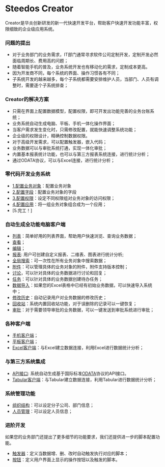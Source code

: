# Steedos Creator
Creator是华炎创新研发的新一代快速开发平台，帮助客户快速开发功能丰富，权限细致的企业级应用系统。

### 问题的提出
- 对于业务部门的业务需求，IT部门通常寻求软件公司定制开发，定制开发必然面临周期长、费用高的问题；
- 随着智能手机的普及，业务系统开发也有移动化的需求，定制成本更高。
- 因为开发商不同，每个系统的界面、操作习惯各有不同；
- 子系统开发的越来越多，每个子系统都需要安排维护人员，当部门、人员有调整时，需要逐个子系统排查；

### Creator的解决方案
- 只需在界面上配置数据模型，配置权限，即可开发出功能完善的业务台账系统；
- 业务系统自动生成电脑、平板、手机一体化操作界面；
- 当客户需求发生变化时，只需修改配置，就能快速调整系统功能；
- 企业级的权限设计，精确控制数据权限。
- 对于高级开发需求，可以配置触发器，嵌入代码；
- 业务数据可以与审批系统打通，实现一体化审批；
- 内置基本报表统计功能，也可以与第三方报表系统连接，进行统计分析；
- 通过ODATA协议，可以与Excel连接，进行统计分析；

### 零代码开发业务系统
- [1.配置业务对象](object.md)：配置业务对象
- [2.配置字段](field.md)：配置业务对象的字段
- [3.配置权限](permission.md)：设定不同权限组对业务对象的访问权限；
- [4.配置应用](app.md)：将一组业务对象组合成为一个应用；
- [5.完工！]

### 自动生成全功能电脑客户端
- [列表](listview.md)：简单好用的列表界面，帮助用户快速浏览、查询业务数据；
- [查看](record.md)；
- [编辑](edit.md)；
- [报表](reports.md): 用户可创建自定义报表、二维表、图表进行统计分析;
- [全局搜索](search.md)：可一次性在所有业务对象中搜索数据；
- [附件](attachment.md)：可以管理具体的业务对象的附件，附件支持版本控制；
- [讨论](chatter.md)，可以针对具体的业务数据进行讨论和回复；
- [任务](task.md)：可以针对具体的业务数据创建待办任务；
- [数据导入](import.md)：如果您的Excel表格中已经有初始业务数据，可以快速导入系统中；
- [修改历史](history.md)：自动记录用户对业务数据的修改历史；
- [回收站](trash.md)：系统内置回收站功能，对于误删除的记录可以一键恢复；
- [审批](workflow.md)：对于需要领导审批的业务数据，可以一键发送到审批系统进行审批；

### 各种客户端
- [手机客户端](mobile.md)；
- [平板客户端](ipad.md)；
- [Excel客户端](excel.md)：与Excel建立数据连接，利用Excel进行数据统计分析；

### 与第三方系统集成
- [API接口](odata.md): 系统自动生成基于国际标准[ODATA](http://www.odata.org/)协议的API接口。
- [Tabular客户端](tabular.md)：与Tabular建立数据连接，利用Tabular进行数据统计分析；

### 系统管理功能
- [组织结构](organization.md)：可以设定分子公司、部门信息；
- [人员管理](space_user.md)：可以设定人员信息；

### 进阶开发
如果您的业务部门还提出了更多细节的功能要求，我们还提供进一步的脚本配置功能。
- [触发器](triggers.md)：定义当数据增、删、改时自动触发执行对应的脚本；
- [按钮](actions.md)：定义用户界面上显示的操作按钮以及触发的脚本。

